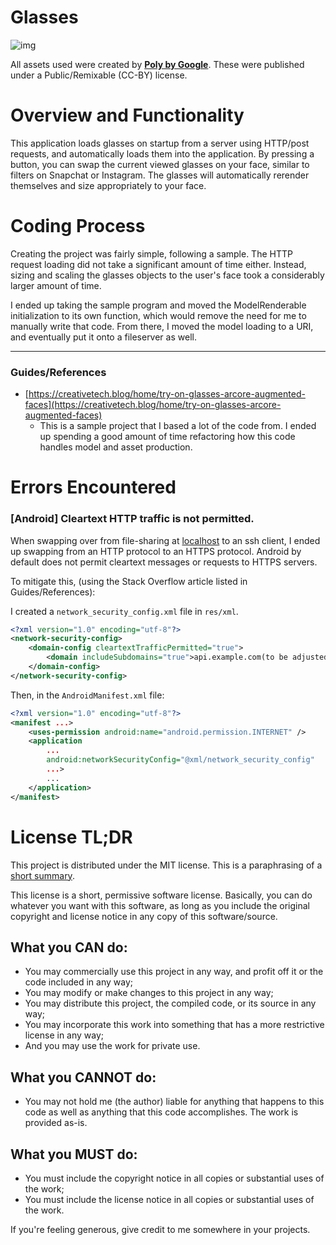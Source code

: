 # Glasses

![img](https://cdn.discordapp.com/attachments/714206938719715429/728780405762687046/Screenshot_20200703-211235.jpg)

All assets used were created by **[Poly by Google](https://poly.google.com/user/4aEd8rQgKu2)**. These were published under a Public/Remixable (CC-BY) license.

# Overview and Functionality

This application loads glasses on startup from a server using HTTP/post requests, and automatically loads them into the application. By pressing a button, you can swap the current viewed glasses on your face, similar to filters on Snapchat or Instagram. The glasses will automatically rerender themselves and size appropriately to your face.

# Coding Process

Creating the project was fairly simple, following a sample. The HTTP request loading did not take a significant amount of time either. Instead, sizing and scaling the glasses objects to the user's face took a considerably larger amount of time.

I ended up taking the sample program and moved the ModelRenderable initialization to its own function, which would remove the need for me to manually write that code. From there, I moved the model loading to a URI, and eventually put it onto a fileserver as well.

---

### Guides/References

-   [https://creativetech.blog/home/try-on-glasses-arcore-augmented-faces](https://creativetech.blog/home/try-on-glasses-arcore-augmented-faces)
    -   This is a sample project that I based a lot of the code from. I ended up spending a good amount of time refactoring how this code handles model and asset production.

# Errors Encountered

### [Android] Cleartext HTTP traffic is not permitted.

When swapping over from file-sharing at [localhost](http://localhost) to an ssh client, I ended up swapping from an HTTP protocol to an HTTPS protocol. Android by default does not permit cleartext messages or requests to HTTPS servers.

To mitigate this, (using the Stack Overflow article listed in Guides/References):

I created a `network_security_config.xml` file in `res/xml`.

```xml
<?xml version="1.0" encoding="utf-8"?>
<network-security-config>
    <domain-config cleartextTrafficPermitted="true">
        <domain includeSubdomains="true">api.example.com(to be adjusted)</domain>
    </domain-config>
</network-security-config>
```

Then, in the `AndroidManifest.xml` file:

```xml
<?xml version="1.0" encoding="utf-8"?>
<manifest ...>
    <uses-permission android:name="android.permission.INTERNET" />
    <application
        ...
        android:networkSecurityConfig="@xml/network_security_config"
        ...>
        ...
    </application>
</manifest>
```

# License TL;DR

This project is distributed under the MIT license. This is a paraphrasing of a
[short summary](https://tldrlegal.com/license/mit-license).

This license is a short, permissive software license. Basically, you can do
whatever you want with this software, as long as you include the original
copyright and license notice in any copy of this software/source.

## What you CAN do:

-   You may commercially use this project in any way, and profit off it or the
    code included in any way;
-   You may modify or make changes to this project in any way;
-   You may distribute this project, the compiled code, or its source in any
    way;
-   You may incorporate this work into something that has a more restrictive
    license in any way;
-   And you may use the work for private use.

## What you CANNOT do:

-   You may not hold me (the author) liable for anything that happens to this
    code as well as anything that this code accomplishes. The work is provided
    as-is.

## What you MUST do:

-   You must include the copyright notice in all copies or substantial uses of
    the work;
-   You must include the license notice in all copies or substantial uses of the
    work.

If you're feeling generous, give credit to me somewhere in your projects.
